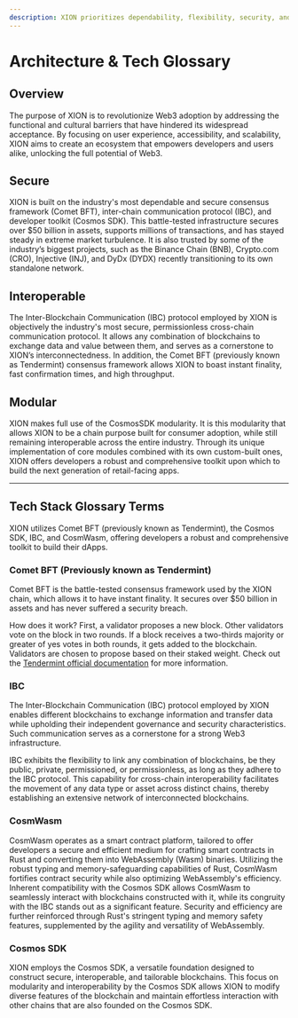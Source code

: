 ```yaml
---
description: XION prioritizes dependability, flexibility, security, and speed
---
```


# Architecture & Tech Glossary

## Overview

The purpose of XION is to revolutionize Web3 adoption by addressing the functional and cultural barriers that have hindered its widespread acceptance. By focusing on user experience, accessibility, and scalability, XION aims to create an ecosystem that empowers developers and users alike, unlocking the full potential of Web3.

## Secure

XION is built on the industry's most dependable and secure consensus framework (Comet BFT), inter-chain communication protocol (IBC), and developer toolkit (Cosmos SDK). This battle-tested infrastructure secures over $50 billion in assets, supports millions of transactions, and has stayed steady in extreme market turbulence. It is also trusted by some of the industry’s biggest projects, such as the Binance Chain (BNB), Crypto.com (CRO), Injective (INJ), and DyDx (DYDX) recently transitioning to its own standalone network.

## Interoperable

The Inter-Blockchain Communication (IBC) protocol employed by XION is objectively the industry's most secure, permissionless cross-chain communication protocol. It allows any combination of blockchains to exchange data and value between them, and serves as a cornerstone to XION’s interconnectedness. In addition, the Comet BFT (previously known as Tendermint) consensus framework allows XION to boast instant finality, fast confirmation times, and high throughput.

## Modular

XION makes full use of the CosmosSDK modularity. It is this modularity that allows XION to be a chain purpose built for consumer adoption, while still remaining interoperable across the entire industry. Through its unique implementation of core modules combined with its own custom-built ones, XION offers developers a robust and comprehensive toolkit upon which to build the next generation of retail-facing apps.





***

##

## **Tech Stack Glossary Terms**

XION utilizes Comet BFT (previously known as Tendermint), the Cosmos SDK, IBC, and CosmWasm, offering developers a robust and comprehensive toolkit to build their dApps.



### Comet BFT (Previously known as Tendermint)

Comet BFT is the battle-tested consensus framework used by the XION chain, which allows it to have instant finality. It secures over $50 billion in assets and has never suffered a security breach.

How does it work? First, a validator proposes a new block. Other validators vote on the block in two rounds. If a block receives a two-thirds majority or greater of yes votes in both rounds, it gets added to the blockchain. Validators are chosen to propose based on their staked weight. Check out the [Tendermint official documentation](https://docs.tendermint.com/) for more information.



### IBC

The Inter-Blockchain Communication (IBC) protocol employed by XION enables different blockchains to exchange information and transfer data while upholding their independent governance and security characteristics. Such communication serves as a cornerstone for a strong Web3 infrastructure.&#x20;

IBC exhibits the flexibility to link any combination of blockchains, be they public, private, permissioned, or permissionless, as long as they adhere to the IBC protocol. This capability for cross-chain interoperability facilitates the movement of any data type or asset across distinct chains, thereby establishing an extensive network of interconnected blockchains.



### CosmWasm

CosmWasm operates as a smart contract platform, tailored to offer developers a secure and efficient medium for crafting smart contracts in Rust and converting them into WebAssembly (Wasm) binaries. Utilizing the robust typing and memory-safeguarding capabilities of Rust, CosmWasm fortifies contract security while also optimizing WebAssembly's efficiency. Inherent compatibility with the Cosmos SDK allows CosmWasm to seamlessly interact with blockchains constructed with it, while its congruity with the IBC stands out as a significant feature. Security and efficiency are further reinforced through Rust's stringent typing and memory safety features, supplemented by the agility and versatility of WebAssembly.



### Cosmos SDK

XION employs the Cosmos SDK, a versatile foundation designed to construct secure, interoperable, and tailorable blockchains. This focus on modularity and interoperability by the Cosmos SDK allows XION to modify diverse features of the blockchain and maintain effortless interaction with other chains that are also founded on the Cosmos SDK.



